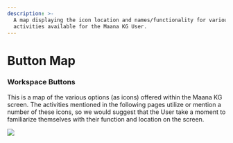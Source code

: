 ```yaml
---
description: >-
  A map displaying the icon location and names/functionality for various
  activities available for the Maana KG User.
---
```


# Button Map

### Workspace Buttons <a id="workspace-buttons"></a>

This is a map of the various options \(as icons\) offered within the Maana KG screen. The activities mentioned in the following pages utilize or mention a number of these icons, so we would suggest that the User take a moment to familiarize themselves with their function and location on the screen.​

![](blob:https://maana.gitbook.io/74a00fa7-c4c4-4a16-be7e-d830f739c883)



